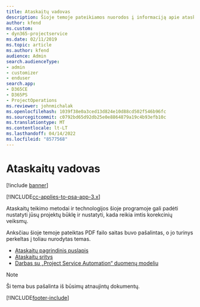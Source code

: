 ```yaml
---
title: Ataskaitų vadovas
description: Šioje temoje pateikiamos nuorodos į informaciją apie ataskaitų teikimą.
author: kfend
ms.custom:
- dyn365-projectservice
ms.date: 02/11/2019
ms.topic: article
ms.author: kfend
audience: Admin
search.audienceType:
- admin
- customizer
- enduser
search.app:
- D365CE
- D365PS
- ProjectOperations
ms.reviewer: johnmichalak
ms.openlocfilehash: 1039f38e0a3ced13d824e10d88cd502f546b96fc
ms.sourcegitcommit: c0792bd65d92db25e0e8864879a19c4b93efb10c
ms.translationtype: MT
ms.contentlocale: lt-LT
ms.lasthandoff: 04/14/2022
ms.locfileid: "8577568"
---
```

# <a name="reporting-guide"></a>Ataskaitų vadovas

[!include [banner](../../includes/psa-now-project-operations.md)]

[!INCLUDE[cc-applies-to-psa-app-3.x](../../includes/cc-applies-to-psa-app-3x.md)]

Ataskaitų teikimo metodai ir technologijos šioje programoje gali padėti nustatyti jūsų projektų būklę ir nustatyti, kada reikia imtis korekcinių veiksmų. 

Anksčiau šioje temoje pateiktas PDF failo saitas buvo pašalintas, o jo turinys perkeltas į toliau nurodytas temas.

- [Ataskaitų pagrindinis puslapis](../reports-reporting-dynamics-365-project-service.md)
- [Ataskaitų sritys](../reports-dashboards.md)
- [Darbas su „Project Service Automation“ duomenų modeliu](../reports-working-project-service-data-model.md)

> [!NOTE]
> Ši tema bus pašalinta iš būsimų atnaujintų dokumentų. 


[!INCLUDE[footer-include](../../includes/footer-banner.md)]
